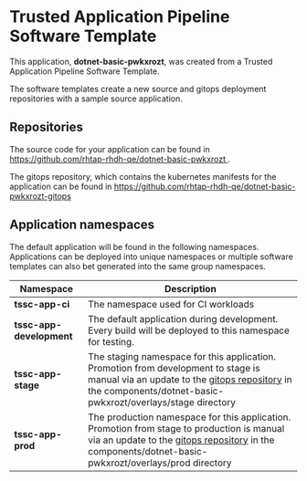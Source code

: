 # Trusted Application Pipeline Software Template

This application, **dotnet-basic-pwkxrozt**, was created from a Trusted Application Pipeline Software Template.

The software templates create a new source and gitops deployment repositories with a sample source application. 

## Repositories

The source code for your application can be found in [https://github.com/rhtap-rhdh-qe/dotnet-basic-pwkxrozt ](https://github.com/rhtap-rhdh-qe/dotnet-basic-pwkxrozt ).
 
The gitops repository, which contains the kubernetes manifests for the application can be found in 
[https://github.com/rhtap-rhdh-qe/dotnet-basic-pwkxrozt-gitops ](https://github.com/rhtap-rhdh-qe/dotnet-basic-pwkxrozt-gitops ) 

## Application namespaces 

The default application will be found in the following namespaces. Applications can be deployed into unique namespaces or multiple software templates can also bet generated into the same group namespaces.  

|  Namespace   |  Description   |  
| -------- | -------- |
| **tssc-app-ci** | The namespace used for CI workloads |
| **tssc-app-development** | The default application during development. Every build will be deployed to this namespace for testing. |
| **tssc-app-stage** | The staging namespace for this application. Promotion from development to stage is manual via an update to the [gitops repository](https://github.com/rhtap-rhdh-qe/dotnet-basic-pwkxrozt-gitops ) in the components/dotnet-basic-pwkxrozt/overlays/stage directory |
| **tssc-app-prod** | The production namespace for this application. Promotion from stage to production is manual via an update to the [gitops repository](https://github.com/rhtap-rhdh-qe/dotnet-basic-pwkxrozt-gitops ) in the components/dotnet-basic-pwkxrozt/overlays/prod directory |